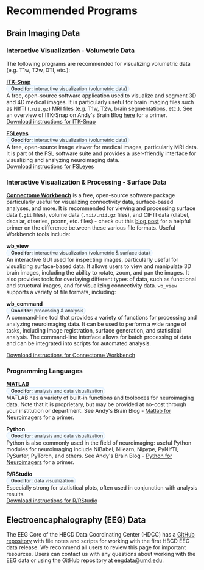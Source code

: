 # Recommended Programs

## Brain Imaging Data
### Interactive Visualization - Volumetric Data
The following programs are recommended for visualizing volumetric data (e.g. T1w, T2w, DTI, etc.):

**[ITK-Snap](http://www.itksnap.org/pmwiki/pmwiki.php)**        
<span style="display: inline-block; background-color: #f0f8ff; color: #333; border-radius: 12px; padding: 1px 5px; font-size: 0.9em; border: 1px solid #d0e7ff;">
  <i class="fa-regular fa-lightbulb" style="margin-right: 6px; color:rgb(13, 148, 8);"></i>
  <strong>Good for:</strong> interactive visualization (volumetric data)
</span>     
A free, open-source software application used to visualize and segment 3D and 4D medical images. It is particularly useful for brain imaging files such as NIfTI (`.nii.gz`) MRI files (e.g. T1w, T2w, brain segmentations, etc.). See an overview of ITK-Snap on Andy's Brain Blog [here](https://andysbrainbook.readthedocs.io/en/latest/ITK-Snap/ITK-Snap_Overview.html#itk-snap-overview) for a primer.      
[Download instructions for ITK-Snap <i class="fa fa-download"></i>](http://www.itksnap.org/pmwiki/pmwiki.php?n=Downloads.SNAP4)

**[FSLeyes](https://fsl.fmrib.ox.ac.uk/fsleyes/)**      
<span style="display: inline-block; background-color: #f0f8ff; color: #333; border-radius: 12px; padding: 1px 5px; font-size: 0.9em; border: 1px solid #d0e7ff;">
  <i class="fa-regular fa-lightbulb" style="margin-right: 6px; color:rgb(13, 148, 8);"></i>
  <strong>Good for:</strong> interactive visualization (volumetric data)
</span>   
A free, open-source image viewer for medical images, particularly MRI data. It is part of the FSL software suite and provides a user-friendly interface for visualizing and analyzing neuroimaging data.       
[Download instructions for FSLeyes <i class="fa fa-download"></i>](https://fsl.fmrib.ox.ac.uk/fsl/docs/#/utilities/fsleyes)

### Interactive Visualization & Processing - Surface Data
**[Connectome Workbench](https://www.humanconnectome.org/software/workbench)** is a free, open-source software package particularly useful for visualizing connectivity data, surface-based analyses, and more. It is recommended for viewing and processing surface data (`.gii` files), volume data (`.nii/.nii.gz` files), and CIFTI data (dlabel, dscalar, dtseries, pconn, etc. files) - check out this [blog post](https://mvpa.blogspot.com/2014/03/cifti-primer.html) for a helpful primer on the difference between these various file formats. Useful Workbench tools include:

**wb_view**       
<span style="display: inline-block; background-color: #f0f8ff; color: #333; border-radius: 12px; padding: 1px 5px; font-size: 0.9em; border: 1px solid #d0e7ff;">
  <i class="fa-regular fa-lightbulb" style="margin-right: 6px; color:rgb(13, 148, 8);"></i>
  <strong>Good for:</strong> interactive visualization (volumetric & surface data)
</span>     
An interactive GUI used for inspecting images, particularly useful for visualizing surface-based data. It allows users to view and manipulate 3D brain images, including the ability to rotate, zoom, and pan the images. It also provides tools for overlaying different types of data, such as functional and structural images, and for visualizing connectivity data. `wb_view` supports a variety of file formats, including: 

**wb_command**          
<span style="display: inline-block; background-color: #f0f8ff; color: #333; border-radius: 12px; padding: 1px 5px; font-size: 0.9em; border: 1px solid #d0e7ff;">
  <i class="fa-regular fa-lightbulb" style="margin-right: 6px; color:rgb(13, 148, 8);"></i>
  <strong>Good for:</strong> processing & analysis
</span>     
A command-line tool that provides a variety of functions for processing and analyzing neuroimaging data. It can be used to perform a wide range of tasks, including image registration, surface generation, and statistical analysis. The command-line interface allows for batch processing of data and can be integrated into scripts for automated analysis.

[Download instructions for Connectome Workbench <i class="fa fa-download"></i>](https://humanconnectome.org/software/get-connectome-workbench)

### Programming Languages

**[MATLAB](https://www.mathworks.com/products/matlab.html)**        
<span style="display: inline-block; background-color: #f0f8ff; color: #333; border-radius: 12px; padding: 1px 5px; font-size: 0.9em; border: 1px solid #d0e7ff;">
  <i class="fa-regular fa-lightbulb" style="margin-right: 6px; color:rgb(13, 148, 8);"></i>
  <strong>Good for:</strong> analysis and data visualization
</span>          
MATLAB has a variety of built-in functions and toolboxes for neuroimaging data. Note that it is proprietary, but may be provided at no-cost through your institution or department. See Andy's Brain Blog - [Matlab for Neuroimagers](https://andysbrainbook.readthedocs.io/en/latest/Matlab/Matlab_Overview.html#matlab-for-neuroimagers) for a primer.

**Python**      
<span style="display: inline-block; background-color: #f0f8ff; color: #333; border-radius: 12px; padding: 1px 5px; font-size: 0.9em; border: 1px solid #d0e7ff;">
  <i class="fa-regular fa-lightbulb" style="margin-right: 6px; color:rgb(13, 148, 8);"></i>
  <strong>Good for:</strong> analysis and data visualization
</span>   
Python is also commonly used in the field of neuroimaging: useful Python modules for neuroimaging include NiBabel, Nilearn, Nipype, PyNIfTI, PySurfer, PyTorch, and others. See Andy's Brain Blog - [Python for Neuroimagers](https://andysbrainbook.readthedocs.io/en/latest/PythonForNeuroimagers/PythonForNeuroimagers_Overview.html) for a primer. 

**R/RStudio**   
<span style="display: inline-block; background-color: #f0f8ff; color: #333; border-radius: 12px; padding: 1px 5px; font-size: 0.9em; border: 1px solid #d0e7ff;">
  <i class="fa-regular fa-lightbulb" style="margin-right: 6px; color:rgb(13, 148, 8);"></i>
  <strong>Good for:</strong> data visualization
</span>   
Especially strong for statistical plots, often used in conjunction with analysis results.       
[Download instructions for R/RStudio <i class="fa fa-download"></i>](https://posit.co/download/rstudio-desktop/)



## Electroencaphalography (EEG) Data
The EEG Core of the HBCD Data Coordinating Center (HDCC) has a [GitHub repository](https://github.com/ChildDevLab/HBCD-data-release-notes) with file notes and scripts for working with the first HBCD EEG data release. We recommend all users to review this page for important resources. Users can contact us with any questions about working with the EEG data or using the GitHub repository at eegdata@umd.edu.